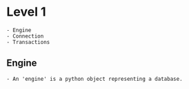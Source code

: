 # Level 1
    - Engine
    - Connection
    - Transactions

## Engine
    - An 'engine' is a python object representing a database.